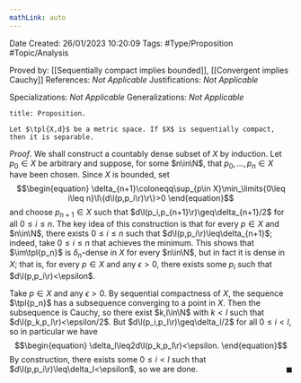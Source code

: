 ```yaml
---
mathLink: auto
---
```


<div class="topSpace"></div>

Date Created: 26/01/2023 10:20:09
Tags: #Type/Proposition #Topic/Analysis

Proved by: [[Sequentially compact implies bounded]], [[Convergent implies Cauchy]]
References: _Not Applicable_
Justifications: _Not Applicable_

Specializations: _Not Applicable_
Generalizations: _Not Applicable_

``` ad-Proposition
title: Proposition.

Let $\tpl{X,d}$ be a metric space. If $X$ is sequentially compact, then it is separable.

```

_Proof_. We shall construct a countably dense subset of $X$ by induction. Let $p_0\in X$ be arbitrary and suppose, for some $n\in\N$, that $p_0,\dots,p_n\in X$ have been chosen. Since $X$ is bounded, set
$$\begin{equation}
    \delta_{n+1}\coloneqq\sup_{p\in X}\min_\limits{0\leq i\leq n}\l\{d\l(p,p_i\r)\r\}>0
\end{equation}$$
and choose $p_{n+1}\in X$ such that $d\l(p_i,p_{n+1}\r)\geq\delta_{n+1}/2$ for all $0\leq i\leq n$. The key idea of this construction is that for every $p\in X$ and $n\in\N$, there exists $0\leq i\leq n$ such that $d\l(p,p_i\r)\leq\delta_{n+1}$; indeed, take $0\leq i\leq n$ that achieves the minimum. This shows that $\im\tpl{p_n}$ is $\delta_n$-dense in $X$ for every $n\in\N$, but in fact it is dense in $X$; that is, for every $p\in X$ and any $\epsilon>0$, there exists some $p_i$ such that $d\l(p,p_i\r)<\epsilon$.

Take $p\in X$ and any $\epsilon>0$. By sequential compactness of $X$, the sequence $\tpl{p_n}$ has a subsequence converging to a point in $X$. Then the subsequence is Cauchy, so there exist $k,l\in\N$ with $k<l$ such that $d\l(p_k,p_l\r)<\epsilon/2$. But $d\l(p_i,p_l\r)\geq\delta_l/2$ for all $0\leq i<l$, so in particular we have
$$\begin{equation}
    \delta_l\leq2d\l(p_k,p_l\r)<\epsilon.
\end{equation}$$
By construction, there exists some $0\leq i<l$ such that $d\l(p,p_i\r)\leq\delta_l<\epsilon$, so we are done.<span style="float:right;">$\blacksquare$</span>
